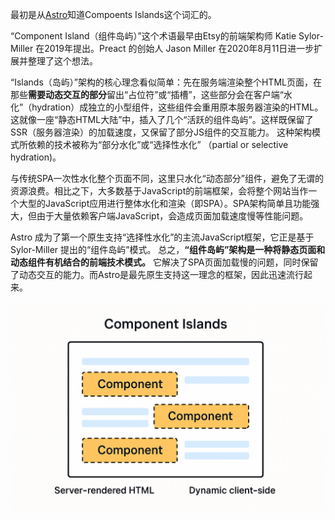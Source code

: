 最初是从[Astro](https://docs.astro.build/en/concepts/islands/)知道Compoents Islands这个词汇的。

“Component Island（组件岛屿）”这个术语最早由Etsy的前端架构师 Katie Sylor-Miller 在2019年提出。Preact 的创始人 Jason Miller 在2020年8月11日进一步扩展并整理了这个想法。

“Islands（岛屿）”架构的核心理念看似简单：先在服务端渲染整个HTML页面，在那些**需要动态交互的部分**留出“占位符”或“插槽”，这些部分会在客户端“水化”（hydration）成独立的小型组件，这些组件会重用原本服务器渲染的HTML。
这就像一座“静态HTML大陆”中，插入了几个“活跃的组件岛屿”。这样既保留了 SSR（服务器渲染）的加载速度，又保留了部分JS组件的交互能力。
这种架构模式所依赖的技术被称为“部分水化”或“选择性水化” （partial or selective hydration)。

与传统SPA一次性水化整个页面不同，这里只水化“动态部分”组件，避免了无谓的资源浪费。相比之下，大多数基于JavaScript的前端框架，会将整个网站当作一个大型的JavaScript应用进行整体水化和渲染（即SPA）。SPA架构简单且功能强大，但由于大量依赖客户端JavaScript，会造成页面加载速度慢等性能问题。

Astro 成为了第一个原生支持“选择性水化”的主流JavaScript框架，它正是基于 Sylor-Miller 提出的“组件岛屿”模式。
总之，**“组件岛屿”架构是一种将静态页面和动态组件有机结合的前端技术模式。** 它解决了SPA页面加载慢的问题，同时保留了动态交互的能力。而Astro是最先原生支持这一理念的框架，因此迅速流行起来。

![component-islands](component-islands.png)


